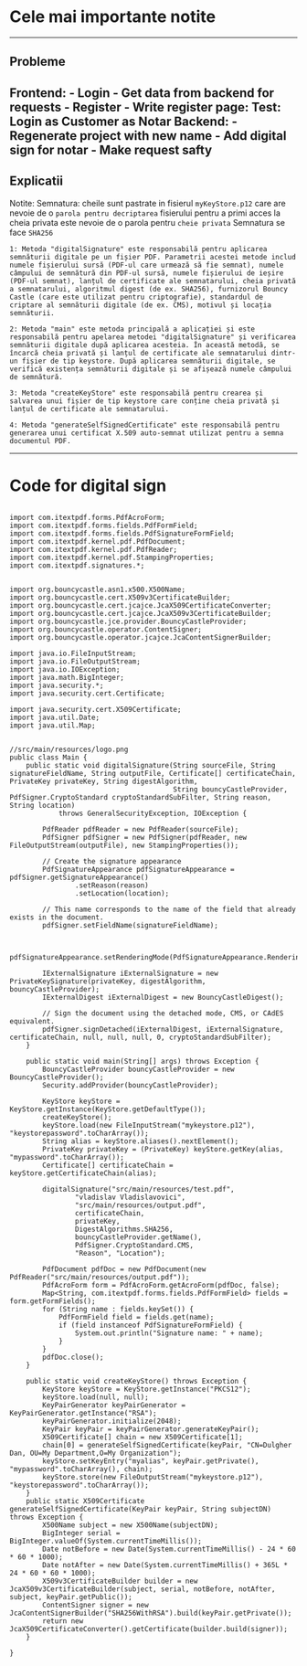 # Cele mai importante notite
---
## Probleme
Frontend:
    - Login
        - Get data from backend for requests
    - Register
        - Write register page:
            Test: Login as Customer
                        as Notar
Backend:
    - Regenerate project with new name
    - Add digital sign for notar
    - Make request safty
---

## Explicatii
Notite:
    Semnatura:
    cheile sunt pastrate in fisierul `myKeyStore.p12` care are nevoie de o `parola pentru decriptarea` fisierului
    pentru a primi acces la cheia privata este nevoie de o parola pentru `cheie privata`
    Semnatura se face `SHA256`

    1: Metoda "digitalSignature" este responsabilă pentru aplicarea semnăturii digitale pe un fișier PDF. Parametrii acestei metode includ numele fișierului sursă (PDF-ul care urmează să fie semnat), numele câmpului de semnătură din PDF-ul sursă, numele fișierului de ieșire (PDF-ul semnat), lanțul de certificate ale semnatarului, cheia privată a semnatarului, algoritmul digest (de ex. SHA256), furnizorul Bouncy Castle (care este utilizat pentru criptografie), standardul de criptare al semnăturii digitale (de ex. CMS), motivul și locația semnăturii.

    2: Metoda "main" este metoda principală a aplicației și este responsabilă pentru apelarea metodei "digitalSignature" și verificarea semnăturii digitale după aplicarea acesteia. În această metodă, se încarcă cheia privată și lanțul de certificate ale semnatarului dintr-un fișier de tip keystore. După aplicarea semnăturii digitale, se verifică existența semnăturii digitale și se afișează numele câmpului de semnătură.

    3: Metoda "createKeyStore" este responsabilă pentru crearea și salvarea unui fișier de tip keystore care conține cheia privată și lanțul de certificate ale semnatarului.

    4: Metoda "generateSelfSignedCertificate" este responsabilă pentru generarea unui certificat X.509 auto-semnat utilizat pentru a semna documentul PDF.
--- 
# Code for digital sign
```

import com.itextpdf.forms.PdfAcroForm;
import com.itextpdf.forms.fields.PdfFormField;
import com.itextpdf.forms.fields.PdfSignatureFormField;
import com.itextpdf.kernel.pdf.PdfDocument;
import com.itextpdf.kernel.pdf.PdfReader;
import com.itextpdf.kernel.pdf.StampingProperties;
import com.itextpdf.signatures.*;


import org.bouncycastle.asn1.x500.X500Name;
import org.bouncycastle.cert.X509v3CertificateBuilder;
import org.bouncycastle.cert.jcajce.JcaX509CertificateConverter;
import org.bouncycastle.cert.jcajce.JcaX509v3CertificateBuilder;
import org.bouncycastle.jce.provider.BouncyCastleProvider;
import org.bouncycastle.operator.ContentSigner;
import org.bouncycastle.operator.jcajce.JcaContentSignerBuilder;

import java.io.FileInputStream;
import java.io.FileOutputStream;
import java.io.IOException;
import java.math.BigInteger;
import java.security.*;
import java.security.cert.Certificate;

import java.security.cert.X509Certificate;
import java.util.Date;
import java.util.Map;


//src/main/resources/logo.png
public class Main {
    public static void digitalSignature(String sourceFile, String signatureFieldName, String outputFile, Certificate[] certificateChain, PrivateKey privateKey, String digestAlgorithm,
                                        String bouncyCastleProvider, PdfSigner.CryptoStandard cryptoStandardSubFilter, String reason, String location)
            throws GeneralSecurityException, IOException {

        PdfReader pdfReader = new PdfReader(sourceFile);
        PdfSigner pdfSigner = new PdfSigner(pdfReader, new FileOutputStream(outputFile), new StampingProperties());

        // Create the signature appearance
        PdfSignatureAppearance pdfSignatureAppearance = pdfSigner.getSignatureAppearance()
                .setReason(reason)
                .setLocation(location);

        // This name corresponds to the name of the field that already exists in the document.
        pdfSigner.setFieldName(signatureFieldName);


        pdfSignatureAppearance.setRenderingMode(PdfSignatureAppearance.RenderingMode.NAME_AND_DESCRIPTION);

        IExternalSignature iExternalSignature = new PrivateKeySignature(privateKey, digestAlgorithm, bouncyCastleProvider);
        IExternalDigest iExternalDigest = new BouncyCastleDigest();

        // Sign the document using the detached mode, CMS, or CAdES equivalent.
        pdfSigner.signDetached(iExternalDigest, iExternalSignature, certificateChain, null, null, null, 0, cryptoStandardSubFilter);
    }

    public static void main(String[] args) throws Exception {
        BouncyCastleProvider bouncyCastleProvider = new BouncyCastleProvider();
        Security.addProvider(bouncyCastleProvider);

        KeyStore keyStore = KeyStore.getInstance(KeyStore.getDefaultType());
        createKeyStore();
        keyStore.load(new FileInputStream("mykeystore.p12"), "keystorepassword".toCharArray());
        String alias = keyStore.aliases().nextElement();
        PrivateKey privateKey = (PrivateKey) keyStore.getKey(alias, "mypassword".toCharArray());
        Certificate[] certificateChain = keyStore.getCertificateChain(alias);

        digitalSignature("src/main/resources/test.pdf",
                "vladislav Vladislavovici",
                "src/main/resources/output.pdf",
                certificateChain,
                privateKey,
                DigestAlgorithms.SHA256,
                bouncyCastleProvider.getName(),
                PdfSigner.CryptoStandard.CMS,
                "Reason", "Location");

        PdfDocument pdfDoc = new PdfDocument(new PdfReader("src/main/resources/output.pdf"));
        PdfAcroForm form = PdfAcroForm.getAcroForm(pdfDoc, false);
        Map<String, com.itextpdf.forms.fields.PdfFormField> fields = form.getFormFields();
        for (String name : fields.keySet()) {
            PdfFormField field = fields.get(name);
            if (field instanceof PdfSignatureFormField) {
                System.out.println("Signature name: " + name);
            }
        }
        pdfDoc.close();
    }

    public static void createKeyStore() throws Exception {
        KeyStore keyStore = KeyStore.getInstance("PKCS12");
        keyStore.load(null, null);
        KeyPairGenerator keyPairGenerator = KeyPairGenerator.getInstance("RSA");
        keyPairGenerator.initialize(2048);
        KeyPair keyPair = keyPairGenerator.generateKeyPair();
        X509Certificate[] chain = new X509Certificate[1];
        chain[0] = generateSelfSignedCertificate(keyPair, "CN=Dulgher Dan, OU=My Department,O=My Organization");
        keyStore.setKeyEntry("myalias", keyPair.getPrivate(), "mypassword".toCharArray(), chain);
        keyStore.store(new FileOutputStream("mykeystore.p12"), "keystorepassword".toCharArray());
    }
    public static X509Certificate generateSelfSignedCertificate(KeyPair keyPair, String subjectDN) throws Exception {
        X500Name subject = new X500Name(subjectDN);
        BigInteger serial = BigInteger.valueOf(System.currentTimeMillis());
        Date notBefore = new Date(System.currentTimeMillis() - 24 * 60 * 60 * 1000);
        Date notAfter = new Date(System.currentTimeMillis() + 365L * 24 * 60 * 60 * 1000);
        X509v3CertificateBuilder builder = new JcaX509v3CertificateBuilder(subject, serial, notBefore, notAfter, subject, keyPair.getPublic());
        ContentSigner signer = new JcaContentSignerBuilder("SHA256WithRSA").build(keyPair.getPrivate());
        return new JcaX509CertificateConverter().getCertificate(builder.build(signer));
    }

}
```


